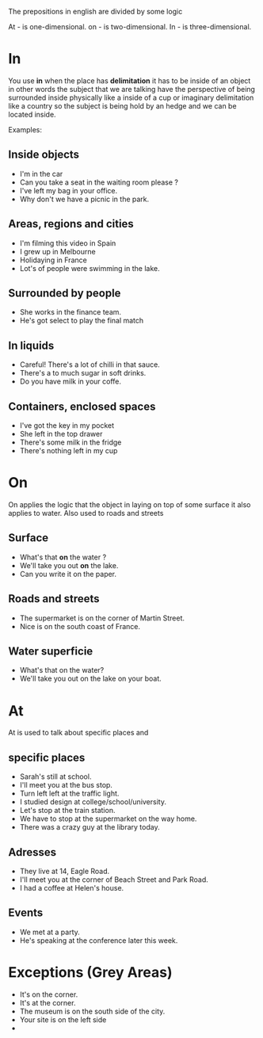 The prepositions in english are divided by some logic

At  - is one-dimensional.
on - is two-dimensional.
In  - is three-dimensional.

# In 

You use **in** when the place has **delimitation** it has to be inside of an object in other words the subject that we are talking have the perspective of being surrounded inside physically like a inside of a cup or imaginary delimitation like a country so the subject is being hold by an hedge and we can be located inside.

Examples:

## Inside objects

- I'm in the car
- Can you take a seat in the waiting room please ?
- I've left my bag in your office.
- Why don't we have a picnic in the park.

## Areas, regions and cities

- I'm filming this video in Spain
- I grew up in Melbourne
- Holidaying in France
- Lot's of people were swimming in the lake.

##  Surrounded by people

- She works in the finance team.
- He's got select to play the final match

## In liquids

- Careful! There's a lot of chilli in that sauce.
- There's a to much sugar in soft drinks.
- Do you have milk in your coffe.

## Containers, enclosed spaces

- I've got the key in my pocket
- She left in the top drawer
- There's some milk in the fridge
- There's nothing left in my cup

# On

On applies the logic that the object in laying on top of some surface it also applies to water. Also used to roads and streets


## Surface

- What's that **on** the water ?
- We'll take you out **on** the lake.
- Can you write it on the paper.

## Roads and streets

- The supermarket is on the corner of Martin Street.
- Nice is on the south coast of France.

## Water superficie

- What's that on the water?
- We'll take you out on the lake on your boat.




# At

At is used to talk about specific places and 

## specific places

- Sarah's still at school.
- I'll meet you at the bus stop.
- Turn left left at the traffic light.
- I studied design at college/school/university.
- Let's stop at the train station.
- We have to stop at the supermarket on the way home.
- There was a crazy guy at the library today.

## Adresses
- They live at 14, Eagle Road.
- I'll meet you at the corner of Beach Street and Park Road.
- I had a coffee at Helen's house.

## Events
- We met at a party.
- He's speaking at the conference later this week.

# Exceptions (Grey Areas)

- It's on the corner.
- It's at the corner.
- The museum is on the south side of the city.
- Your site is on the left side
- 
